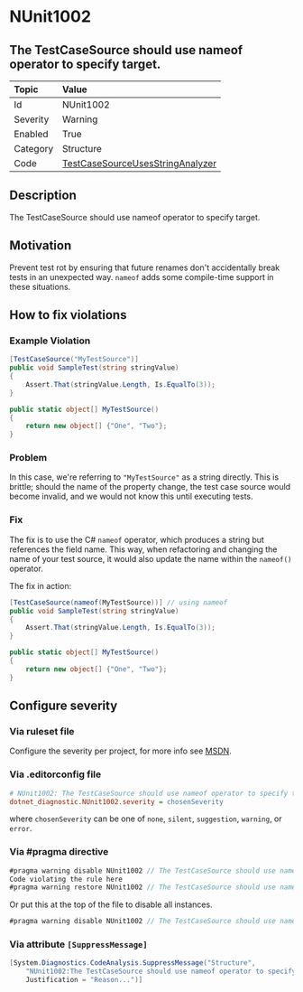 # NUnit1002

## The TestCaseSource should use nameof operator to specify target.

| Topic    | Value
| :--      | :--
| Id       | NUnit1002
| Severity | Warning
| Enabled  | True
| Category | Structure
| Code     | [TestCaseSourceUsesStringAnalyzer](https://github.com/nunit/nunit.analyzers/blob/0.5.0/src/nunit.analyzers/TestCaseSourceUsage/TestCaseSourceUsesStringAnalyzer.cs)

## Description

The TestCaseSource should use nameof operator to specify target.

## Motivation

Prevent test rot by ensuring that future renames don't accidentally break tests in an unexpected way. `nameof` adds some compile-time support in these situations.

## How to fix violations

### Example Violation

```csharp
[TestCaseSource("MyTestSource")]
public void SampleTest(string stringValue)
{
    Assert.That(stringValue.Length, Is.EqualTo(3));
}

public static object[] MyTestSource()
{
    return new object[] {"One", "Two"};
}
```

### Problem

In this case, we're referring to `"MyTestSource"` as a string directly. This is brittle; should the name of the property change, the test case source would become invalid, and we would not know this until executing tests.

### Fix

The fix is to use the C# `nameof` operator, which produces a string but references the field name. This way, when refactoring and changing the name of your test source, it would also update the name within the `nameof()` operator.

The fix in action:

```csharp
[TestCaseSource(nameof(MyTestSource))] // using nameof
public void SampleTest(string stringValue)
{
    Assert.That(stringValue.Length, Is.EqualTo(3));
}

public static object[] MyTestSource()
{
    return new object[] {"One", "Two"};
}
```

<!-- start generated config severity -->
## Configure severity

### Via ruleset file

Configure the severity per project, for more info see [MSDN](https://msdn.microsoft.com/en-us/library/dd264949.aspx).

### Via .editorconfig file

```ini
# NUnit1002: The TestCaseSource should use nameof operator to specify target.
dotnet_diagnostic.NUnit1002.severity = chosenSeverity
```

where `chosenSeverity` can be one of `none`, `silent`, `suggestion`, `warning`, or `error`.

### Via #pragma directive

```csharp
#pragma warning disable NUnit1002 // The TestCaseSource should use nameof operator to specify target.
Code violating the rule here
#pragma warning restore NUnit1002 // The TestCaseSource should use nameof operator to specify target.
```

Or put this at the top of the file to disable all instances.

```csharp
#pragma warning disable NUnit1002 // The TestCaseSource should use nameof operator to specify target.
```

### Via attribute `[SuppressMessage]`

```csharp
[System.Diagnostics.CodeAnalysis.SuppressMessage("Structure",
    "NUnit1002:The TestCaseSource should use nameof operator to specify target.",
    Justification = "Reason...")]
```
<!-- end generated config severity -->
